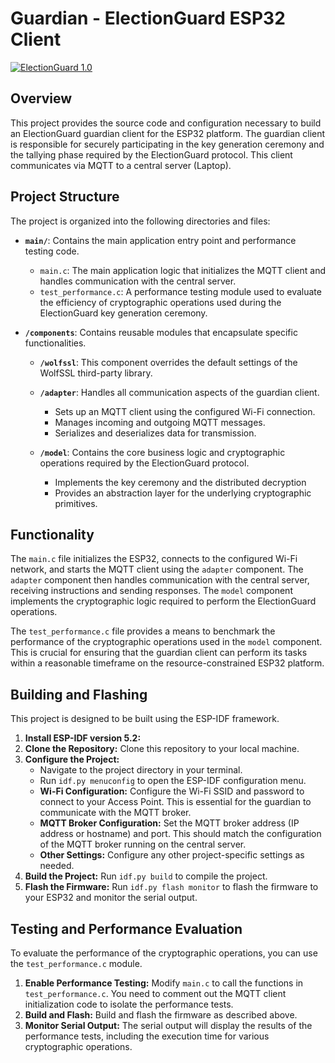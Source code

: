 # Guardian - ElectionGuard ESP32 Client
[![ElectionGuard 1.0](https://img.shields.io/badge/🗳%20ElectionGuard-v1.0-green)](https://www.electionguard.vote/spec)

## Overview

This project provides the source code and configuration necessary to build an ElectionGuard guardian client for the ESP32 platform. The guardian client is responsible for securely participating in the key generation ceremony and the tallying phase required by the ElectionGuard protocol. This client communicates via MQTT to a central server (Laptop).

## Project Structure

The project is organized into the following directories and files:

*   **`main/`**: Contains the main application entry point and performance testing code.
    *   `main.c`: The main application logic that initializes the MQTT client and handles communication with the central server.
    *   `test_performance.c`:  A performance testing module used to evaluate the efficiency of cryptographic operations used during the ElectionGuard key generation ceremony.

*   **`/components`**: Contains reusable modules that encapsulate specific functionalities.
    *   **`/wolfssl`**:  This component overrides the default settings of the WolfSSL third-party library. 
 
    *   **`/adapter`**:  Handles all communication aspects of the guardian client.
        *   Sets up an MQTT client using the configured Wi-Fi connection.
        *   Manages incoming and outgoing MQTT messages.
        *   Serializes and deserializes data for transmission.
    *   **`/model`**:  Contains the core business logic and cryptographic operations required by the ElectionGuard protocol.
        *   Implements the key ceremony and the distributed decryption
        *   Provides an abstraction layer for the underlying cryptographic primitives.

## Functionality

The `main.c` file initializes the ESP32, connects to the configured Wi-Fi network, and starts the MQTT client using the `adapter` component. The `adapter` component then handles communication with the central server, receiving instructions and sending responses. The `model` component implements the cryptographic logic required to perform the ElectionGuard operations.

The `test_performance.c` file provides a means to benchmark the performance of the cryptographic operations used in the `model` component. This is crucial for ensuring that the guardian client can perform its tasks within a reasonable timeframe on the resource-constrained ESP32 platform.

## Building and Flashing

This project is designed to be built using the ESP-IDF framework.

1.  **Install ESP-IDF version 5.2:**
2.  **Clone the Repository:** Clone this repository to your local machine.
3.  **Configure the Project:**
    *   Navigate to the project directory in your terminal.
    *   Run `idf.py menuconfig` to open the ESP-IDF configuration menu.
    *   **Wi-Fi Configuration:**  Configure the Wi-Fi SSID and password to connect to your Access Point.  This is essential for the guardian to communicate with the MQTT broker.
    *   **MQTT Broker Configuration:**  Set the MQTT broker address (IP address or hostname) and port.  This should match the configuration of the MQTT broker running on the central server.
    *   **Other Settings:**  Configure any other project-specific settings as needed.
4.  **Build the Project:** Run `idf.py build` to compile the project.
5.  **Flash the Firmware:** Run `idf.py flash monitor` to flash the firmware to your ESP32 and monitor the serial output.

## Testing and Performance Evaluation

To evaluate the performance of the cryptographic operations, you can use the `test_performance.c` module.

1.  **Enable Performance Testing:**  Modify `main.c` to call the functions in `test_performance.c`.  You need to comment out the MQTT client initialization code to isolate the performance tests.
2.  **Build and Flash:**  Build and flash the firmware as described above.
3.  **Monitor Serial Output:**  The serial output will display the results of the performance tests, including the execution time for various cryptographic operations.
